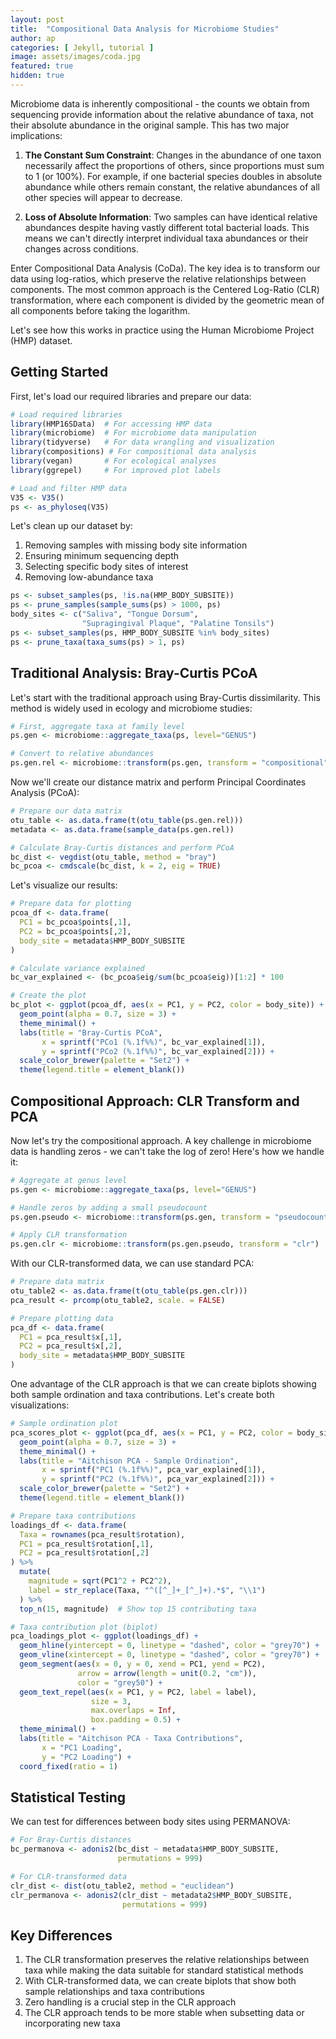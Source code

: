 ```yaml
---
layout: post
title:  "Compositional Data Analysis for Microbiome Studies"
author: ap
categories: [ Jekyll, tutorial ]
image: assets/images/coda.jpg
featured: true
hidden: true
---
```



Microbiome data is inherently compositional - the counts we obtain from sequencing provide information about the relative abundance of taxa, not their absolute abundance in the original sample. This has two major implications:

1. **The Constant Sum Constraint**: Changes in the abundance of one taxon necessarily affect the proportions of others, since proportions must sum to 1 (or 100%). For example, if one bacterial species doubles in absolute abundance while others remain constant, the relative abundances of all other species will appear to decrease.

2. **Loss of Absolute Information**: Two samples can have identical relative abundances despite having vastly different total bacterial loads. This means we can't directly interpret individual taxa abundances or their changes across conditions.

Enter Compositional Data Analysis (CoDa). The key idea is to transform our data using log-ratios, which preserve the relative relationships between components. The most common approach is the Centered Log-Ratio (CLR) transformation, where each component is divided by the geometric mean of all components before taking the logarithm.

Let's see how this works in practice using the Human Microbiome Project (HMP) dataset.

## Getting Started

First, let's load our required libraries and prepare our data:

```R
# Load required libraries
library(HMP16SData)  # For accessing HMP data
library(microbiome)  # For microbiome data manipulation
library(tidyverse)   # For data wrangling and visualization
library(compositions) # For compositional data analysis
library(vegan)       # For ecological analyses
library(ggrepel)     # For improved plot labels

# Load and filter HMP data
V35 <- V35()
ps <- as_phyloseq(V35)
```

Let's clean up our dataset by:
1. Removing samples with missing body site information
2. Ensuring minimum sequencing depth
3. Selecting specific body sites of interest
4. Removing low-abundance taxa

```R
ps <- subset_samples(ps, !is.na(HMP_BODY_SUBSITE))
ps <- prune_samples(sample_sums(ps) > 1000, ps)
body_sites <- c("Saliva", "Tongue Dorsum", 
                "Supragingival Plaque", "Palatine Tonsils")
ps <- subset_samples(ps, HMP_BODY_SUBSITE %in% body_sites)
ps <- prune_taxa(taxa_sums(ps) > 1, ps)
```

## Traditional Analysis: Bray-Curtis PCoA

Let's start with the traditional approach using Bray-Curtis dissimilarity. This method is widely used in ecology and microbiome studies:

```R
# First, aggregate taxa at family level
ps.gen <- microbiome::aggregate_taxa(ps, level="GENUS")

# Convert to relative abundances
ps.gen.rel <- microbiome::transform(ps.gen, transform = "compositional") 
```

Now we'll create our distance matrix and perform Principal Coordinates Analysis (PCoA):

```R
# Prepare our data matrix
otu_table <- as.data.frame(t(otu_table(ps.gen.rel)))
metadata <- as.data.frame(sample_data(ps.gen.rel))

# Calculate Bray-Curtis distances and perform PCoA
bc_dist <- vegdist(otu_table, method = "bray")
bc_pcoa <- cmdscale(bc_dist, k = 2, eig = TRUE)
```

Let's visualize our results:

```R
# Prepare data for plotting
pcoa_df <- data.frame(
  PC1 = bc_pcoa$points[,1],
  PC2 = bc_pcoa$points[,2],
  body_site = metadata$HMP_BODY_SUBSITE
)

# Calculate variance explained
bc_var_explained <- (bc_pcoa$eig/sum(bc_pcoa$eig))[1:2] * 100

# Create the plot
bc_plot <- ggplot(pcoa_df, aes(x = PC1, y = PC2, color = body_site)) +
  geom_point(alpha = 0.7, size = 3) +
  theme_minimal() +
  labs(title = "Bray-Curtis PCoA",
       x = sprintf("PCo1 (%.1f%%)", bc_var_explained[1]),
       y = sprintf("PCo2 (%.1f%%)", bc_var_explained[2])) +
  scale_color_brewer(palette = "Set2") +
  theme(legend.title = element_blank())
```

## Compositional Approach: CLR Transform and PCA

Now let's try the compositional approach. A key challenge in microbiome data is handling zeros - we can't take the log of zero! Here's how we handle it:

```R
# Aggregate at genus level
ps.gen <- microbiome::aggregate_taxa(ps, level="GENUS")

# Handle zeros by adding a small pseudocount
ps.gen.pseudo <- microbiome::transform(ps.gen, transform = "pseudocount")

# Apply CLR transformation
ps.gen.clr <- microbiome::transform(ps.gen.pseudo, transform = "clr") 
```

With our CLR-transformed data, we can use standard PCA:

```R
# Prepare data matrix
otu_table2 <- as.data.frame(t(otu_table(ps.gen.clr)))
pca_result <- prcomp(otu_table2, scale. = FALSE)

# Prepare plotting data
pca_df <- data.frame(
  PC1 = pca_result$x[,1],
  PC2 = pca_result$x[,2],
  body_site = metadata$HMP_BODY_SUBSITE
)
```

One advantage of the CLR approach is that we can create biplots showing both sample ordination and taxa contributions. Let's create both visualizations:

```R
# Sample ordination plot
pca_scores_plot <- ggplot(pca_df, aes(x = PC1, y = PC2, color = body_site)) +
  geom_point(alpha = 0.7, size = 3) +
  theme_minimal() +
  labs(title = "Aitchison PCA - Sample Ordination",
       x = sprintf("PC1 (%.1f%%)", pca_var_explained[1]),
       y = sprintf("PC2 (%.1f%%)", pca_var_explained[2])) +
  scale_color_brewer(palette = "Set2") +
  theme(legend.title = element_blank())

# Prepare taxa contributions
loadings_df <- data.frame(
  Taxa = rownames(pca_result$rotation),
  PC1 = pca_result$rotation[,1],
  PC2 = pca_result$rotation[,2]
) %>%
  mutate(
    magnitude = sqrt(PC1^2 + PC2^2),
    label = str_replace(Taxa, "^([^_]+_[^_]+).*$", "\\1")
  ) %>%
  top_n(15, magnitude)  # Show top 15 contributing taxa

# Taxa contribution plot (biplot)
pca_loadings_plot <- ggplot(loadings_df) +
  geom_hline(yintercept = 0, linetype = "dashed", color = "grey70") +
  geom_vline(xintercept = 0, linetype = "dashed", color = "grey70") +
  geom_segment(aes(x = 0, y = 0, xend = PC1, yend = PC2),
               arrow = arrow(length = unit(0.2, "cm")),
               color = "grey50") +
  geom_text_repel(aes(x = PC1, y = PC2, label = label),
                  size = 3,
                  max.overlaps = Inf,
                  box.padding = 0.5) +
  theme_minimal() +
  labs(title = "Aitchison PCA - Taxa Contributions",
       x = "PC1 Loading",
       y = "PC2 Loading") +
  coord_fixed(ratio = 1)
```

## Statistical Testing

We can test for differences between body sites using PERMANOVA:

```R
# For Bray-Curtis distances
bc_permanova <- adonis2(bc_dist ~ metadata$HMP_BODY_SUBSITE,
                        permutations = 999)

# For CLR-transformed data
clr_dist <- dist(otu_table2, method = "euclidean")
clr_permanova <- adonis2(clr_dist ~ metadata2$HMP_BODY_SUBSITE,
                         permutations = 999)
```

## Key Differences

1. The CLR transformation preserves the relative relationships between taxa while making the data suitable for standard statistical methods
2. With CLR-transformed data, we can create biplots that show both sample relationships and taxa contributions
3. Zero handling is a crucial step in the CLR approach
4. The CLR approach tends to be more stable when subsetting data or incorporating new taxa
